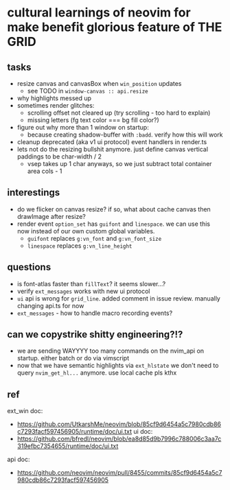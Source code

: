 # cultural learnings of neovim for make benefit glorious feature of THE GRID

## tasks
- resize canvas and canvasBox when `win_position` updates
  - see TODO in `window-canvas :: api.resize`
- why highlights messed up
- sometimes render glitches:
  - scrolling offset not cleared up (try scrolling - too hard to explain)
  - missing letters (fg text color === bg fill color?)
- figure out why more than 1 window on startup:
  - because creating shadow-buffer with `:badd`. verify how this will work
- cleanup deprecated (aka v1 ui protocol) event handlers in render.ts
- lets not do the resizing bullshit anymore. just define canvas vertical
  paddings to be char-width / 2
  - vsep takes up 1 char anyways, so we just subtract total container area cols - 1

## interestings
- do we flicker on canvas resize? if so, what about cache canvas then drawImage after resize?
- render event `option_set` has `guifont` and `linespace`. we can use this now instead of our own custom global variables.
  - `guifont` replaces `g:vn_font` and `g:vn_font_size`
  - `linespace` replaces `g:vn_line_height`

## questions
- is font-atlas faster than `fillText`? it seems slower...?
- verify `ext_messages` works with new ui protocol
- `ui` api is wrong for `grid_line`. added comment in issue review. manually changing api.ts for now
- `ext_messages` - how to handle macro recording events?

## can we copystrike shitty engineering?!?
- we are sending WAYYYY too many commands on the nvim_api on startup. either batch or do via vimscript
- now that we have semantic highlights via `ext_hlstate` we don't need to query `nvim_get_hl...` anymore. use local cache pls kthx

## ref
ext_win doc:
- https://github.com/UtkarshMe/neovim/blob/85cf9d6454a5c7980cdb86c7293facf597456905/runtime/doc/ui.txt 
ui doc:
- https://github.com/bfredl/neovim/blob/ea8d85d9b7996c788006c3aa7c319efbc7354655/runtime/doc/ui.txt

api doc:
- https://github.com/neovim/neovim/pull/8455/commits/85cf9d6454a5c7980cdb86c7293facf597456905
